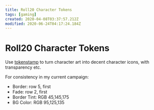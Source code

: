 ```yaml
---
title: Roll20 Character Tokens
tags: [gaming]
created: 2020-04-08T03:37:57.212Z
modified: 2020-06-24T04:17:24.184Z
---
```


# Roll20 Character Tokens

Use [tokenstamp](http://rolladvantage.com/tokenstamp/) to turn character art into decent character icons, with transparency etc.

For consistency in my current campaign:
- Border: row 5, first
- Fade: row 2, first
- Border Tint: RGB 45,145,175
- BG Color: RGB 95,125,135

